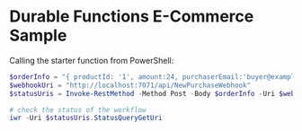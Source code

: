 # Durable Functions E-Commerce Sample

Calling the starter function from PowerShell: 

```powershell
$orderInfo = "{ productId: '1', amount:24, purchaserEmail:'buyer@example.com' }"
$webhookUri = "http://localhost:7071/api/NewPurchaseWebhook"
$statusUris = Invoke-RestMethod -Method Post -Body $orderInfo -Uri $webhookUri

# check the status of the workflow
iwr -Uri $statusUris.StatusQueryGetUri
```